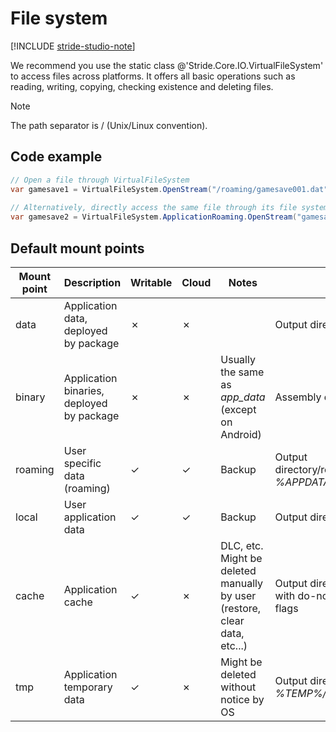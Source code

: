 # File system

[!INCLUDE [stride-studio-note](../../includes/under-construction-note.md)]

We recommend you use the static class @'Stride.Core.IO.VirtualFileSystem' to access files across platforms. It offers all basic operations such as reading, writing, copying, checking existence and deleting files.

> [!Note]
> The path separator is / (Unix/Linux convention).    

## Code example

```cs
// Open a file through VirtualFileSystem
var gamesave1 = VirtualFileSystem.OpenStream("/roaming/gamesave001.dat", VirtualFileMode.Open, VirtualFileAccess.Read);
 
// Alternatively, directly access the same file through its file system provider (mount point)
var gamesave2 = VirtualFileSystem.ApplicationRoaming.OpenStream("gamesave001.dat", VirtualFileMode.Open, VirtualFileAccess.Read);
```

## Default mount points

| Mount point | Description  | Writable | Cloud | Notes  | PC   | Android  | iOS   | Windows Phone 8.1   
| ----------- | -------------| -------- | ----- | -------| ---- | -------- | ------- | --
| data        | Application data, deployed by package    | ✗    | ✗     |           | Output directory/data    | APK itself  | Deployed package directory | InstalledLocation.Path
| binary   | Application binaries, deployed by package | ✗  | ✗   | Usually the same as *app_data* (except on Android)  | Assembly directory | Assembly directory  | Assembly directory  | Assembly directory
| roaming   | User specific data (roaming) | ✓    |  ✓    | Backup   | Output directory/roaming, *%APPDATA%* | *$(Context.getFilesDir)/roaming* | Library/roaming  | Roaming 
| local  | User application data | ✓     |  ✓    | Backup   | Output directory/local | $(Context.getFilesDir)local    | Library/local  | Local 
| cache   | Application cache   | ✓   | ✗    | DLC, etc. Might be deleted manually by user (restore, clear data, etc...)   | Output directory/cache, with do-not-back-up flags   | *$(Context.getFilesDir)/cache*   | Library/caches  | LocalCache  
| tmp    | Application temporary data    | ✓        | ✗     | Might be deleted without notice by OS   | Output directory/temp, *%TEMP%/%APPNAME%*   | *$(Context.getCacheDir)*  | tmp | Temporary